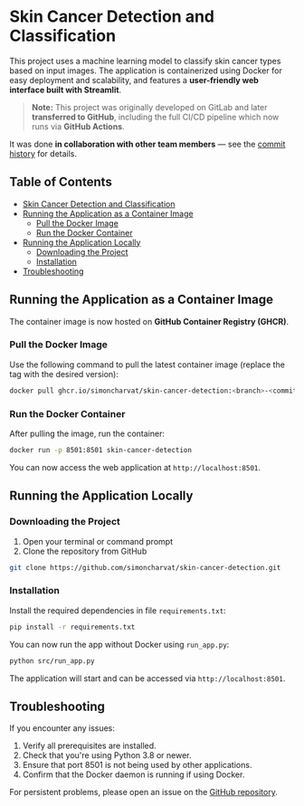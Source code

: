 # Skin Cancer Detection and Classification

This project uses a machine learning model to classify skin cancer types based on input images. The application is containerized using Docker for easy deployment and scalability, and features a **user-friendly web interface built with Streamlit**.

> **Note:** This project was originally developed on GitLab and later **transferred to GitHub**, including the full CI/CD pipeline which now runs via **GitHub Actions**.

It was done **in collaboration with other team members** — see the [commit history](https://github.com/simoncharvat/skin-cancer-detection/commits/master) for details.

## Table of Contents
- [Skin Cancer Detection and Classification](#skin-cancer-detection-and-classification)
- [Running the Application as a Container Image](#running-the-application-as-a-container-image)
  - [Pull the Docker Image](#pull-the-docker-image)
  - [Run the Docker Container](#run-the-docker-container)
- [Running the Application Locally](#running-the-application-locally)
  - [Downloading the Project](#downloading-the-project)
  - [Installation](#installation)
- [Troubleshooting](#troubleshooting)

## Running the Application as a Container Image

The container image is now hosted on **GitHub Container Registry (GHCR)**.

### Pull the Docker Image

Use the following command to pull the latest container image (replace the tag with the desired version):

```bash
docker pull ghcr.io/simoncharvat/skin-cancer-detection:<branch>-<commit_hash>
```

### Run the Docker Container

After pulling the image, run the container:  

```bash
docker run -p 8501:8501 skin-cancer-detection
```

You can now access the web application at `http://localhost:8501`.




## Running the Application Locally

### Downloading the Project

1. Open your terminal or command prompt 
2. Clone the repository from GitHub

```bash
git clone https://github.com/simoncharvat/skin-cancer-detection.git
```

### Installation

Install the required dependencies in file `requirements.txt`:  

```bash
pip install -r requirements.txt
```


You can now run the app without Docker using `run_app.py`:

```bash
python src/run_app.py
```

The application will start and can be accessed via `http://localhost:8501`.


## Troubleshooting

If you encounter any issues:  

1. Verify all prerequisites are installed.  
2. Check that you're using Python 3.8 or newer.  
3. Ensure that port 8501 is not being used by other applications.  
4. Confirm that the Docker daemon is running if using Docker.  

For persistent problems, please open an issue on the [GitHub repository](https://github.com/simoncharvat/skin-cancer-detection/issues).

